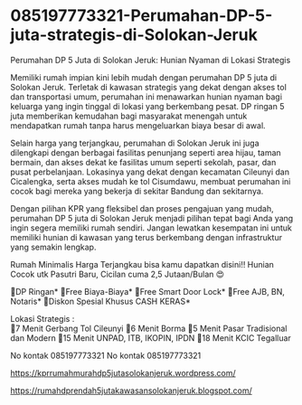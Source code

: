 # 085197773321-Perumahan-DP-5-juta-strategis-di-Solokan-Jeruk
Perumahan DP 5 Juta di Solokan Jeruk: Hunian Nyaman di Lokasi Strategis

Memiliki rumah impian kini lebih mudah dengan perumahan DP 5 juta di Solokan Jeruk. Terletak di kawasan strategis yang dekat dengan akses tol dan transportasi umum, perumahan ini menawarkan hunian nyaman bagi keluarga yang ingin tinggal di lokasi yang berkembang pesat. DP ringan 5 juta memberikan kemudahan bagi masyarakat menengah untuk mendapatkan rumah tanpa harus mengeluarkan biaya besar di awal.

Selain harga yang terjangkau, perumahan di Solokan Jeruk ini juga dilengkapi dengan berbagai fasilitas penunjang seperti area hijau, taman bermain, dan akses dekat ke fasilitas umum seperti sekolah, pasar, dan pusat perbelanjaan. Lokasinya yang dekat dengan kecamatan Cileunyi dan Cicalengka, serta akses mudah ke tol Cisumdawu, membuat perumahan ini cocok bagi mereka yang bekerja di sekitar Bandung dan sekitarnya.

Dengan pilihan KPR yang fleksibel dan proses pengajuan yang mudah, perumahan DP 5 juta di Solokan Jeruk menjadi pilihan tepat bagi Anda yang ingin segera memiliki rumah sendiri. Jangan lewatkan kesempatan ini untuk memiliki hunian di kawasan yang terus berkembang dengan infrastruktur yang semakin lengkap.

Rumah Minimalis Harga Terjangkau bisa kamu dapatkan disini!!
Hunian Cocok utk Pasutri Baru, Cicilan cuma 2,5 Jutaan/Bulan 😍

🏅DP Ringan*
🏅Free Biaya-Biaya*
🏅Free Smart Door Lock*
🏅Free AJB, BN, Notaris*
🏅Diskon Spesial Khusus CASH KERAS*

Lokasi Strategis :	
📍7 Menit Gerbang Tol Cileunyi
📍6 Menit Borma 
📍5 Menit Pasar Tradisional dan Modern
📍15 Menit UNPAD, ITB, IKOPIN, IPDN
📍18 Menit KCIC Tegalluar

No kontak 085197773321
No kontak 085197773321

https://kprrumahmurahdp5jutasolokanjeruk.wordpress.com/

https://rumahdprendah5jutakawasansolokanjeruk.blogspot.com/
